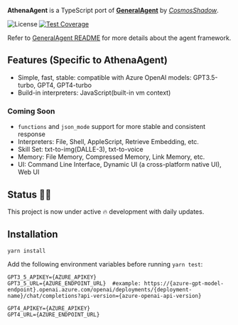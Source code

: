 
**AthenaAgent** is a TypeScript port of **[GeneralAgent](https://github.com/CosmosShadow/GeneralAgent)** by *[CosmosShadow](https://github.com/CosmosShadow)*.

<img src="https://img.shields.io/static/v1?label=license&message=MIT&color=white&style=flat" alt="License"/> [![Test Coverage](https://github.com/sigworld/AthenaAgent/actions/workflows/test-coverage.yml/badge.svg?branch=main)](https://github.com/sigworld/AthenaAgent/actions/workflows/test-coverage.yml)

Refer to [GeneralAgent README](https://github.com/CosmosShadow/GeneralAgent/blob/main/README.md) for more details about the agent framework.


## Features (Specific to AthenaAgent)

* Simple, fast, stable: compatible with Azure OpenAI models: GPT3.5-turbo, GPT4, GPT4-turbo
* Build-in interpreters: JavaScript(built-in vm context)

### Coming Soon

- `functions` and `json_mode` support for more stable and consistent response
- Interpreters: File, Shell, AppleScript, Retrieve Embedding, etc.
- Skill Set: txt-to-img(DALLE-3), txt-to-voice
- Memory: File Memory, Compressed Memory, Link Memory, etc.
- UI: Command Line Interface, Dynamic UI (a cross-platform native UI), Web UI


## Status 👨‍💻

This project is now under active 🔥 development with daily updates.


## Installation

```shell
yarn install
```

Add the following environment variables before running `yarn test`:

```
GPT3_5_APIKEY={AZURE_APIKEY}
GPT3_5_URL={AZURE_ENDPOINT_URL}  #example: https://{azure-gpt-model-endpoint}.openai.azure.com/openai/deployments/{deployment-name}/chat/completions?api-version={azure-openai-api-version}

GPT4_APIKEY={AZURE_APIKEY}
GPT4_URL={AZURE_ENDPOINT_URL}
```
